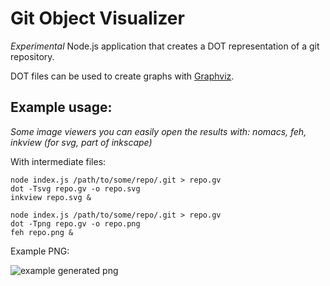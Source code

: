 # Git Object Visualizer

_Experimental_ Node.js application that creates a DOT representation of a git repository.

DOT files can be used to create graphs with [Graphviz](https://www.graphviz.org/).

## Example usage:

_Some image viewers you can easily open the results with: nomacs, feh, inkview (for svg, part of inkscape)_

With intermediate files:

```
node index.js /path/to/some/repo/.git > repo.gv
dot -Tsvg repo.gv -o repo.svg
inkview repo.svg &
```
```
node index.js /path/to/some/repo/.git > repo.gv
dot -Tpng repo.gv -o repo.png
feh repo.png &
```

Example PNG:

![example generated png](https://raw.githubusercontent.com/gorhawk/git-object-visualizer/master/doc/example.png)